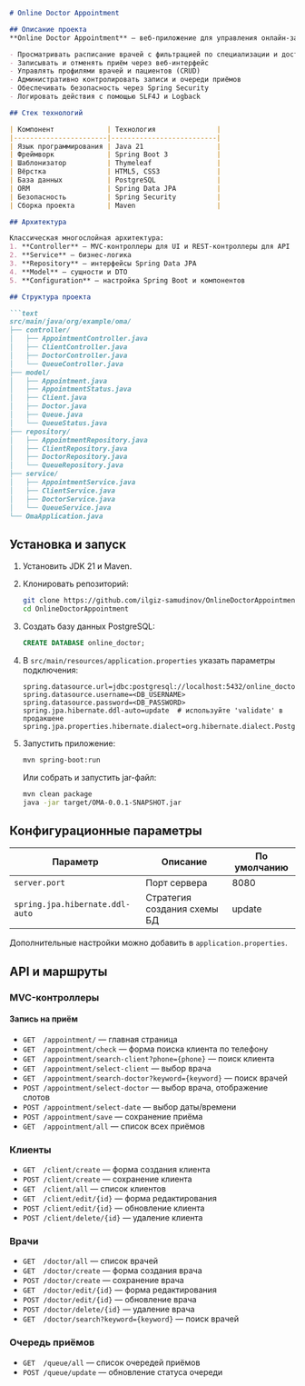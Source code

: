 ````markdown
# Online Doctor Appointment

## Описание проекта
**Online Doctor Appointment** — веб-приложение для управления онлайн-записью пациентов к врачам. Предоставляет возможности:

- Просматривать расписание врачей с фильтрацией по специализации и доступным датам
- Записывать и отменять приём через веб-интерфейс
- Управлять профилями врачей и пациентов (CRUD)
- Административно контролировать записи и очереди приёмов
- Обеспечивать безопасность через Spring Security
- Логировать действия с помощью SLF4J и Logback

## Стек технологий

| Компонент             | Технология               |
|-----------------------|--------------------------|
| Язык программирования | Java 21                  |
| Фреймворк             | Spring Boot 3            |
| Шаблонизатор          | Thymeleaf                |
| Вёрстка               | HTML5, CSS3              |
| База данных           | PostgreSQL               |
| ORM                   | Spring Data JPA          |
| Безопасность          | Spring Security          |
| Сборка проекта        | Maven                    |

## Архитектура

Классическая многослойная архитектура:
1. **Controller** — MVC-контроллеры для UI и REST-контроллеры для API
2. **Service** — бизнес-логика
3. **Repository** — интерфейсы Spring Data JPA
4. **Model** — сущности и DTO
5. **Configuration** — настройка Spring Boot и компонентов

## Структура проекта

```text
src/main/java/org/example/oma/
├── controller/
│   ├── AppointmentController.java
│   ├── ClientController.java
│   ├── DoctorController.java
│   └── QueueController.java
├── model/
│   ├── Appointment.java
│   ├── AppointmentStatus.java
│   ├── Client.java
│   ├── Doctor.java
│   ├── Queue.java
│   └── QueueStatus.java
├── repository/
│   ├── AppointmentRepository.java
│   ├── ClientRepository.java
│   ├── DoctorRepository.java
│   └── QueueRepository.java
├── service/
│   ├── AppointmentService.java
│   ├── ClientService.java
│   ├── DoctorService.java
│   └── QueueService.java
└── OmaApplication.java
````

## Установка и запуск

1. Установить JDK 21 и Maven.
2. Клонировать репозиторий:

   ```bash
   git clone https://github.com/ilgiz-samudinov/OnlineDoctorAppointment.git
   cd OnlineDoctorAppointment
   ```
3. Создать базу данных PostgreSQL:

   ```sql
   CREATE DATABASE online_doctor;
   ```
4. В `src/main/resources/application.properties` указать параметры подключения:

   ```properties
   spring.datasource.url=jdbc:postgresql://localhost:5432/online_doctor
   spring.datasource.username=<DB_USERNAME>
   spring.datasource.password=<DB_PASSWORD>
   spring.jpa.hibernate.ddl-auto=update  # используйте 'validate' в продакшене
   spring.jpa.properties.hibernate.dialect=org.hibernate.dialect.PostgreSQLDialect
   ```
5. Запустить приложение:

   ```bash
   mvn spring-boot:run
   ```

   Или собрать и запустить jar-файл:

   ```bash
   mvn clean package
   java -jar target/OMA-0.0.1-SNAPSHOT.jar
   ```

## Конфигурационные параметры

| Параметр                        | Описание                    | По умолчанию |
| ------------------------------- | --------------------------- | ------------ |
| `server.port`                   | Порт сервера                | 8080         |
| `spring.jpa.hibernate.ddl-auto` | Стратегия создания схемы БД | update       |

Дополнительные настройки можно добавить в `application.properties`.

## API и маршруты

### MVC-контроллеры

#### Запись на приём

* `GET  /appointment/` — главная страница
* `GET  /appointment/check` — форма поиска клиента по телефону
* `GET  /appointment/search-client?phone={phone}` — поиск клиента
* `GET  /appointment/select-client` — выбор врача
* `GET  /appointment/search-doctor?keyword={keyword}` — поиск врачей
* `POST /appointment/select-doctor` — выбор врача, отображение слотов
* `POST /appointment/select-date` — выбор даты/времени
* `POST /appointment/save` — сохранение приёма
* `GET  /appointment/all` — список всех приёмов

### Клиенты

* `GET  /client/create` — форма создания клиента
* `POST /client/create` — сохранение клиента
* `GET  /client/all` — список клиентов
* `GET  /client/edit/{id}` — форма редактирования
* `POST /client/edit/{id}` — обновление клиента
* `POST /client/delete/{id}` — удаление клиента

### Врачи

* `GET  /doctor/all` — список врачей
* `GET  /doctor/create` — форма создания врача
* `POST /doctor/create` — сохранение врача
* `GET  /doctor/edit/{id}` — форма редактирования
* `POST /doctor/edit/{id}` — обновление врача
* `POST /doctor/delete/{id}` — удаление врача
* `GET  /doctor/search?keyword={keyword}` — поиск врачей

### Очередь приёмов

* `GET  /queue/all` — список очередей приёмов
* `POST /queue/update` — обновление статуса очереди

